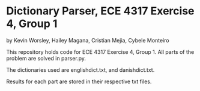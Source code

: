 # Dictionary Parser, ECE 4317 Exercise 4, Group 1
by Kevin Worsley, Hailey Magana, Cristian Mejia, Cybele Monteiro

This repository holds code for ECE 4317 Exercise 4, Group 1. All parts of the problem are solved in parser.py.

The dictionaries used are englishdict.txt, and danishdict.txt. 

Results for each part are stored in their respective txt files.
